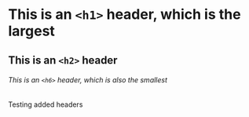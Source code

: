 # This is an `<h1>` header, which is the largest
## This is an `<h2>` header
###### This is an `<h6>` header, which is also the smallest

















Testing added headers
